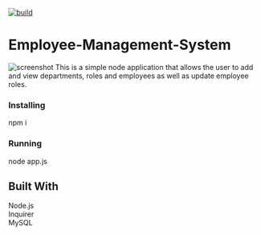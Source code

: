 [![build](https://img.shields.io/badge/Build-Complete-green)](shields.io)
# Employee-Management-System  
![screenshot](https://github.com/damianjuan/Employee-Management-System/blob/master/Assets/screenShot.jpg)
This is a simple node application  that allows the user to add and view departments, roles and employees as well as update employee roles.  

### Installing  
npm i   

### Running
node app.js
  
## Built With
Node.js  
Inquirer  
MySQL  

